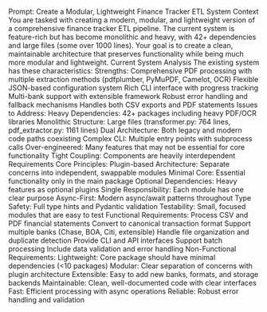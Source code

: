 Prompt: Create a Modular, Lightweight Finance Tracker ETL System
Context
You are tasked with creating a modern, modular, and lightweight version of a comprehensive finance tracker ETL pipeline. The current system is feature-rich but has become monolithic and heavy, with 42+ dependencies and large files (some over 1000 lines). Your goal is to create a clean, maintainable architecture that preserves functionality while being much more modular and lightweight.
Current System Analysis
The existing system has these characteristics:
Strengths:
Comprehensive PDF processing with multiple extraction methods (pdfplumber, PyMuPDF, Camelot, OCR)
Flexible JSON-based configuration system
Rich CLI interface with progress tracking
Multi-bank support with extensible framework
Robust error handling and fallback mechanisms
Handles both CSV exports and PDF statements
Issues to Address:
Heavy Dependencies: 42+ packages including heavy PDF/OCR libraries
Monolithic Structure: Large files (transformer.py: 764 lines, pdf_extractor.py: 1161 lines)
Dual Architecture: Both legacy and modern code paths coexisting
Complex CLI: Multiple entry points with subprocess calls
Over-engineered: Many features that may not be essential for core functionality
Tight Coupling: Components are heavily interdependent
Requirements
Core Principles:
Plugin-based Architecture: Separate concerns into independent, swappable modules
Minimal Core: Essential functionality only in the main package
Optional Dependencies: Heavy features as optional plugins
Single Responsibility: Each module has one clear purpose
Async-First: Modern async/await patterns throughout
Type Safety: Full type hints and Pydantic validation
Testability: Small, focused modules that are easy to test
Functional Requirements:
Process CSV and PDF financial statements
Convert to canonical transaction format
Support multiple banks (Chase, BOA, Citi, extensible)
Handle file organization and duplicate detection
Provide CLI and API interfaces
Support batch processing
Include data validation and error handling
Non-Functional Requirements:
Lightweight: Core package should have minimal dependencies (<10 packages)
Modular: Clear separation of concerns with plugin architecture
Extensible: Easy to add new banks, formats, and storage backends
Maintainable: Clean, well-documented code with clear interfaces
Fast: Efficient processing with async operations
Reliable: Robust error handling and validation

